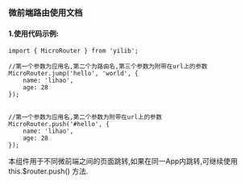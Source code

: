 ### 微前端路由使用文档

#### 1.使用代码示例:

```
import { MicroRouter } from 'yilib';

//第一个参数为应用名,第二个为路由名,第三个参数为附带在url上的参数
MicroRouter.jump('hello', 'world', {
    name: 'lihao',
    age: 28
});


//第一个参数为应用名,第二个参数为附带在url上的参数
MicroRouter.push('#hello', {
    name: 'lihao',
    age: 28
});
```

本组件用于不同微前端之间的页面跳转,如果在同一App内跳转,可继续使用this.$router.push()
方法.
